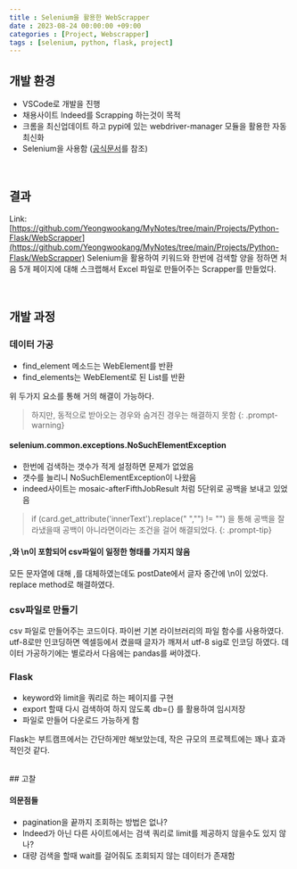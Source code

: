 ```yaml
---
title : Selenium을 활용한 WebScrapper
date : 2023-08-24 00:00:00 +09:00
categories : [Project, Webscrapper]
tags : [selenium, python, flask, project] 
---
```


## 개발 환경

- VSCode로 개발을 진행
- 채용사이트 Indeed를 Scrapping 하는것이 목적
- 크롬을 최신업데이트 하고 pypi에 있는 webdriver-manager 모듈을 활용한 자동 최신화
- Selenium을 사용함 ([공식문서](https://www.selenium.dev/documentation/)를 참조)

<br>

## 결과
Link: [https://github.com/Yeongwookang/MyNotes/tree/main/Projects/Python-Flask/WebScrapper](https://github.com/Yeongwookang/MyNotes/tree/main/Projects/Python-Flask/WebScrapper)
Selenium을 활용하여 키워드와 한번에 검색할 양을 정하면 처음 5개 페이지에 대해 스크랩해서 Excel 파일로 만들어주는 Scrapper를 만들었다.

<br>

## 개발 과정

### 데이터 가공
- find_element 메소드는 WebElement를 반환
- find_elements는 WebElement로 된 List를 반환

위 두가지 요소를 통해 거의 해결이 가능하다.
>하지만, 동적으로 받아오는 경우와 숨겨진 경우는 해결하지 못함
{: .prompt-warning}

#### selenium.common.exceptions.NoSuchElementException
- 한번에 검색하는 갯수가 적게 설정하면 문제가 없었음
- 갯수를 늘리니 NoSuchElementException이 나왔음
- indeed사이트는 mosaic-afterFifthJobResult 처럼 5단위로 공백을 보내고 있었음

>if (card.get_attribute('innerText').replace(" ","") != "") 을 통해 공백을 잘라냈을때 공백이 아니라면이라는 조건을 걸어 해결되었다.
{: .prompt-tip}

#### ,와 \n이 포함되어 csv파일이 일정한 형태를 가지지 않음
모든 문자열에 대해 ,를 대체하였는데도 postDate에서 글자 중간에 \n이 있었다. replace method로 해결하였다.

### csv파일로 만들기
csv 파일로 만들어주는 코드이다. 파이썬 기본 라이브러리의 파일 함수를 사용하였다.
utf-8로만 인코딩하면 엑셀등에서 켰을때 글자가 깨져서 utf-8 sig로 인코딩 하였다.
데이터 가공하기에는 별로라서 다음에는 pandas를 써야겠다.

### Flask

- keyword와 limit을 쿼리로 하는 페이지를 구현
- export 할때 다시 검색하여 하지 않도록 db={} 를 활용하여 임시저장
- 파일로 만들어 다운로드 가능하게 함

Flask는 부트캠프에서는 간단하게만 해보았는데, 작은 규모의 프로젝트에는 꽤나 효과적인것 같다.

<br>
## 고찰

#### 의문점들
- pagination을 끝까지 조회하는 방법은 없나?
- Indeed가 아닌 다른 사이트에서는 검색 쿼리로 limit를 제공하지 않을수도 있지 않나?
- 대량 검색을 할때 wait를 걸어줘도 조회되지 않는 데이터가 존재함